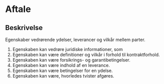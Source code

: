 # Aftale

## Beskrivelse

Egenskaber vedrørende ydelser, leverancer og vilkår mellem
parter.

1. Egenskaben kan vedrøre juridiske informationer, som
2. Egenskaben kan være definitioner og vilkår i forhold til
   kontraktforhold.
3. Egenskaben kan være forsikrings- og garantibetingelser.
4. Egenskaben kan være indhold af en leverance.
5. Egenskaben kan være betingelser for en ydelse.
6. Egenskaben kan være, hvorledes tvister afgøres.
